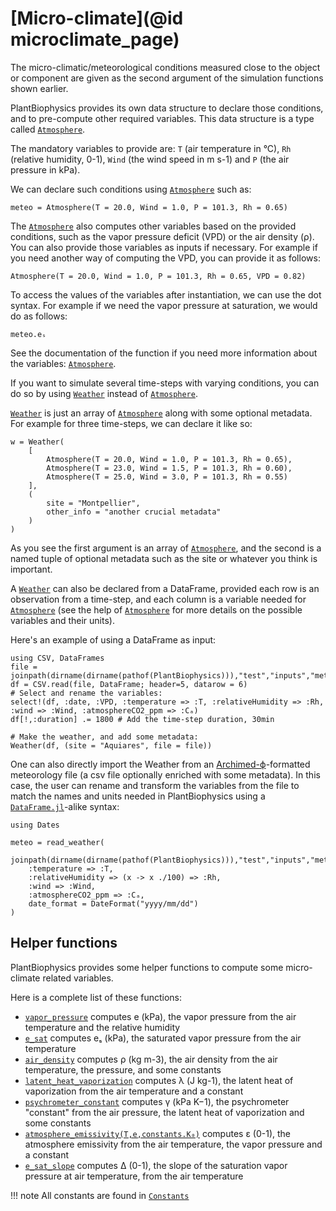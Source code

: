 # [Micro-climate](@id microclimate_page)

The micro-climatic/meteorological conditions measured close to the object or component are given as the second argument of the simulation functions shown earlier.

PlantBiophysics provides its own data structure to declare those conditions, and to pre-compute other required variables. This data structure is a type called [`Atmosphere`](@ref).

The mandatory variables to provide are: `T` (air temperature in °C), `Rh` (relative humidity, 0-1), `Wind` (the wind speed in m s-1) and `P` (the air pressure in kPa).

We can declare such conditions using [`Atmosphere`](@ref) such as:

```@example usepkg
meteo = Atmosphere(T = 20.0, Wind = 1.0, P = 101.3, Rh = 0.65)
```

The [`Atmosphere`](@ref) also computes other variables based on the provided conditions, such as the vapor pressure deficit (VPD) or the air density (ρ). You can also provide those variables as inputs if necessary. For example if you need another way of computing the VPD, you can provide it as follows:

```@example usepkg
Atmosphere(T = 20.0, Wind = 1.0, P = 101.3, Rh = 0.65, VPD = 0.82)
```

To access the values of the variables after instantiation, we can use the dot syntax. For example if we need the vapor pressure at saturation, we would do as follows:

```@example usepkg
meteo.eₛ
```

See the documentation of the function if you need more information about the variables: [`Atmosphere`](@ref).

If you want to simulate several time-steps with varying conditions, you can do so by using [`Weather`](@ref) instead of [`Atmosphere`](@ref).

[`Weather`](@ref) is just an array of [`Atmosphere`](@ref) along with some optional metadata. For example for three time-steps, we can declare it like so:

```@example usepkg
w = Weather(
    [
        Atmosphere(T = 20.0, Wind = 1.0, P = 101.3, Rh = 0.65),
        Atmosphere(T = 23.0, Wind = 1.5, P = 101.3, Rh = 0.60),
        Atmosphere(T = 25.0, Wind = 3.0, P = 101.3, Rh = 0.55)
    ],
    (
        site = "Montpellier",
        other_info = "another crucial metadata"
    )
)
```

As you see the first argument is an array of [`Atmosphere`](@ref), and the second is a named tuple of optional metadata such as the site or whatever you think is important.

A [`Weather`](@ref) can also be declared from a DataFrame, provided each row is an observation from a time-step, and each column is a variable needed for [`Atmosphere`](@ref) (see the help of [`Atmosphere`](@ref) for more details on the possible variables and their units).

Here's an example of using a DataFrame as input:

```@example usepkg
using CSV, DataFrames
file = joinpath(dirname(dirname(pathof(PlantBiophysics))),"test","inputs","meteo.csv")
df = CSV.read(file, DataFrame; header=5, datarow = 6)
# Select and rename the variables:
select!(df, :date, :VPD, :temperature => :T, :relativeHumidity => :Rh, :wind => :Wind, :atmosphereCO2_ppm => :Cₐ)
df[!,:duration] .= 1800 # Add the time-step duration, 30min

# Make the weather, and add some metadata:
Weather(df, (site = "Aquiares", file = file))
```

One can also directly import the Weather from an [Archimed-ϕ](https://archimed-platform.github.io/archimed-phys-user-doc/)-formatted meteorology file (a csv file optionally enriched with some metadata). In this case, the user can rename and transform the variables from the file to match the names and units needed in PlantBiophysics using a [`DataFrame.jl`](https://dataframes.juliadata.org/stable/)-alike syntax:

```@example usepkg
using Dates

meteo = read_weather(
    joinpath(dirname(dirname(pathof(PlantBiophysics))),"test","inputs","meteo.csv"),
    :temperature => :T,
    :relativeHumidity => (x -> x ./100) => :Rh,
    :wind => :Wind,
    :atmosphereCO2_ppm => :Cₐ,
    date_format = DateFormat("yyyy/mm/dd")
)
```

## Helper functions

PlantBiophysics provides some helper functions to compute some micro-climate related variables.

Here is a complete list of these functions:

- [`vapor_pressure`](@ref) computes e (kPa), the vapor pressure from the air temperature and the relative humidity
- [`e_sat`](@ref) computes eₛ (kPa), the saturated vapor pressure from the air temperature
- [`air_density`](@ref) computes ρ (kg m-3), the air density from the air temperature, the pressure, and some constants
- [`latent_heat_vaporization`](@ref) computes λ (J kg-1), the latent heat of vaporization from the air temperature and a constant
- [`psychrometer_constant`](@ref) computes γ (kPa K−1), the psychrometer "constant" from the air pressure, the latent heat of vaporization and some constants
- [`atmosphere_emissivity(T,e,constants.K₀)`](@ref) computes ε (0-1), the atmosphere emissivity from the air temperature, the vapor pressure and a constant
- [`e_sat_slope`](@ref) computes Δ (0-1), the slope of the saturation vapor pressure at air temperature, from the air temperature

!!! note
    All constants are found in [`Constants`](@ref)
